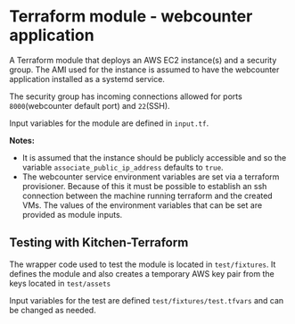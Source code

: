 # Terraform module - webcounter application

A Terraform module that deploys an AWS EC2 instance(s) and a security group. The AMI used for the instance is assumed to have the webcounter application installed as a systemd service.

The security group has incoming connections allowed for ports `8000`(webcounter default port) and `22`(SSH).

Input variables for the module are defined in `input.tf`.

**Notes:**

* It is assumed that the instance should be publicly accessible and so the variable `associate_public_ip_address` defaults to `true`.
* The webcounter service environment variables are set via a terraform provisioner. Because of this it must be possible to establish an ssh connection between the machine running terraform and the created VMs. The values of the environment variables that can be set are provided as module inputs.

## Testing with Kitchen-Terraform

The wrapper code used to test the module is located in `test/fixtures`. It defines the module and also creates a temporary AWS key pair from the keys located in `test/assets`

Input variables for the test are defined `test/fixtures/test.tfvars` and can be changed as needed.